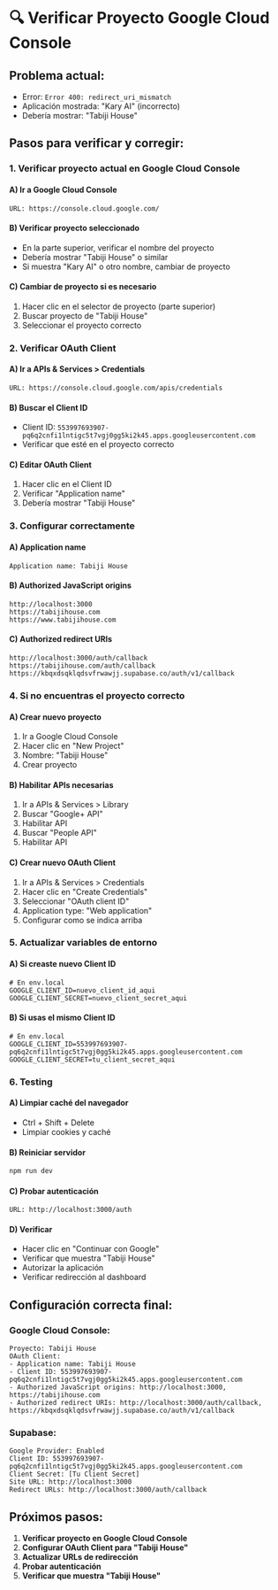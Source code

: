 # 🔍 Verificar Proyecto Google Cloud Console

## **Problema actual:**
- Error: `Error 400: redirect_uri_mismatch`
- Aplicación mostrada: "Kary AI" (incorrecto)
- Debería mostrar: "Tabiji House"

## **Pasos para verificar y corregir:**

### **1. Verificar proyecto actual en Google Cloud Console**

#### **A) Ir a Google Cloud Console**
```
URL: https://console.cloud.google.com/
```

#### **B) Verificar proyecto seleccionado**
- En la parte superior, verificar el nombre del proyecto
- Debería mostrar "Tabiji House" o similar
- Si muestra "Kary AI" o otro nombre, cambiar de proyecto

#### **C) Cambiar de proyecto si es necesario**
1. Hacer clic en el selector de proyecto (parte superior)
2. Buscar proyecto de "Tabiji House"
3. Seleccionar el proyecto correcto

### **2. Verificar OAuth Client**

#### **A) Ir a APIs & Services > Credentials**
```
URL: https://console.cloud.google.com/apis/credentials
```

#### **B) Buscar el Client ID**
- Client ID: `553997693907-pq6q2cnfi1lntigc5t7vgj0gg5ki2k45.apps.googleusercontent.com`
- Verificar que esté en el proyecto correcto

#### **C) Editar OAuth Client**
1. Hacer clic en el Client ID
2. Verificar "Application name"
3. Debería mostrar "Tabiji House"

### **3. Configurar correctamente**

#### **A) Application name**
```
Application name: Tabiji House
```

#### **B) Authorized JavaScript origins**
```
http://localhost:3000
https://tabijihouse.com
https://www.tabijihouse.com
```

#### **C) Authorized redirect URIs**
```
http://localhost:3000/auth/callback
https://tabijihouse.com/auth/callback
https://kbqxdsqklqdsvfrwawjj.supabase.co/auth/v1/callback
```

### **4. Si no encuentras el proyecto correcto**

#### **A) Crear nuevo proyecto**
1. Ir a Google Cloud Console
2. Hacer clic en "New Project"
3. Nombre: "Tabiji House"
4. Crear proyecto

#### **B) Habilitar APIs necesarias**
1. Ir a APIs & Services > Library
2. Buscar "Google+ API"
3. Habilitar API
4. Buscar "People API"
5. Habilitar API

#### **C) Crear nuevo OAuth Client**
1. Ir a APIs & Services > Credentials
2. Hacer clic en "Create Credentials"
3. Seleccionar "OAuth client ID"
4. Application type: "Web application"
5. Configurar como se indica arriba

### **5. Actualizar variables de entorno**

#### **A) Si creaste nuevo Client ID**
```env
# En env.local
GOOGLE_CLIENT_ID=nuevo_client_id_aqui
GOOGLE_CLIENT_SECRET=nuevo_client_secret_aqui
```

#### **B) Si usas el mismo Client ID**
```env
# En env.local
GOOGLE_CLIENT_ID=553997693907-pq6q2cnfi1lntigc5t7vgj0gg5ki2k45.apps.googleusercontent.com
GOOGLE_CLIENT_SECRET=tu_client_secret_aqui
```

### **6. Testing**

#### **A) Limpiar caché del navegador**
- Ctrl + Shift + Delete
- Limpiar cookies y caché

#### **B) Reiniciar servidor**
```bash
npm run dev
```

#### **C) Probar autenticación**
```
URL: http://localhost:3000/auth
```

#### **D) Verificar**
- Hacer clic en "Continuar con Google"
- Verificar que muestra "Tabiji House"
- Autorizar la aplicación
- Verificar redirección al dashboard

## **Configuración correcta final:**

### **Google Cloud Console:**
```
Proyecto: Tabiji House
OAuth Client:
- Application name: Tabiji House
- Client ID: 553997693907-pq6q2cnfi1lntigc5t7vgj0gg5ki2k45.apps.googleusercontent.com
- Authorized JavaScript origins: http://localhost:3000, https://tabijihouse.com
- Authorized redirect URIs: http://localhost:3000/auth/callback, https://kbqxdsqklqdsvfrwawjj.supabase.co/auth/v1/callback
```

### **Supabase:**
```
Google Provider: Enabled
Client ID: 553997693907-pq6q2cnfi1lntigc5t7vgj0gg5ki2k45.apps.googleusercontent.com
Client Secret: [Tu Client Secret]
Site URL: http://localhost:3000
Redirect URLs: http://localhost:3000/auth/callback
```

## **Próximos pasos:**
1. **Verificar proyecto en Google Cloud Console**
2. **Configurar OAuth Client para "Tabiji House"**
3. **Actualizar URLs de redirección**
4. **Probar autenticación**
5. **Verificar que muestra "Tabiji House"**

